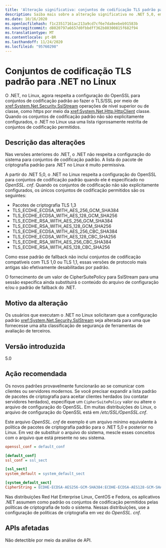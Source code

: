 ```yaml
---
title: 'Alteração significativa: conjuntos de codificação TLS padrão para .NET no Linux'
description: Saiba mais sobre a alteração significativa no .NET 5,0, em que o .NET, no Linux, agora respeita a configuração do OpenSSL para conjuntos de codificação padrão ao fazer o TLS/SSL.
ms.date: 10/16/2020
ms.openlocfilehash: f1c23517161ac213a9cd7cf6e7da8eebeb91583b
ms.sourcegitcommit: d8020797a6657d0fbbdff362b80300815f682f94
ms.translationtype: MT
ms.contentlocale: pt-BR
ms.lasthandoff: 11/24/2020
ms.locfileid: "95760298"
---
```

# <a name="default-tls-cipher-suites-for-net-on-linux"></a>Conjuntos de codificação TLS padrão para .NET no Linux

O .NET, no Linux, agora respeita a configuração do OpenSSL para conjuntos de codificação padrão ao fazer o TLS/SSL por meio de <xref:System.Net.Security.SslStream> operações de nível superior ou de classe, como https por meio da <xref:System.Net.Http.HttpClient> classe. Quando os conjuntos de codificação padrão não são explicitamente configurados, o .NET no Linux usa uma lista rigorosamente restrita de conjuntos de codificação permitidos.

## <a name="change-description"></a>Descrição das alterações

Nas versões anteriores do .NET, o .NET não respeita a configuração do sistema para conjuntos de codificação padrão. A lista do pacote de criptografia padrão para .NET no Linux é muito permissiva.

A partir do .NET 5,0, o .NET no Linux respeita a configuração do OpenSSL para conjuntos de codificação padrão quando ele é especificado no *OpenSSL. cnf*. Quando os conjuntos de codificação não são explicitamente configurados, os únicos conjuntos de codificação permitidos são os seguintes:

- Pacotes de criptografia TLS 1,3
- TLS_ECDHE_ECDSA_WITH_AES_256_GCM_SHA384
- TLS_ECDHE_ECDSA_WITH_AES_128_GCM_SHA256
- TLS_ECDHE_RSA_WITH_AES_256_GCM_SHA384
- TLS_ECDHE_RSA_WITH_AES_128_GCM_SHA256
- TLS_ECDHE_ECDSA_WITH_AES_256_CBC_SHA384
- TLS_ECDHE_ECDSA_WITH_AES_128_CBC_SHA256
- TLS_ECDHE_RSA_WITH_AES_256_CBC_SHA384
- TLS_ECDHE_RSA_WITH_AES_128_CBC_SHA256

Como esse padrão de fallback não inclui conjuntos de codificação compatíveis com TLS 1,0 ou TLS 1,1, essas versões de protocolo mais antigas são efetivamente desabilitadas por padrão.

O fornecimento de um valor de CipherSuitePolicy para SslStream para uma sessão específica ainda substituirá o conteúdo do arquivo de configuração e/ou o padrão de fallback do .NET.

## <a name="reason-for-change"></a>Motivo da alteração

Os usuários que executam o .NET no Linux solicitaram que a configuração padrão <xref:System.Net.Security.SslStream> seja alterada para uma que fornecesse uma alta classificação de segurança de ferramentas de avaliação de terceiros.

## <a name="version-introduced"></a>Versão introduzida

5.0

## <a name="recommended-action"></a>Ação recomendada

Os novos padrões provavelmente funcionarão ao se comunicar com clientes ou servidores modernos. Se você precisar expandir a lista padrão de pacotes de criptografia para aceitar clientes herdados (ou contatar servidores herdados), especifique um `CipherSuitePolicy` valor ou altere o arquivo de configuração do OpenSSL. Em muitas distribuições do Linux, o arquivo de configuração do OpenSSL está em */etc/SSL/OpenSSL.cnf*.

Este arquivo *OpenSSL. cnf* de exemplo é um arquivo mínimo equivalente à política de pacotes de criptografia padrão para o .NET 5,0 e posterior no Linux. Em vez de substituir o arquivo do sistema, mescle esses conceitos com o arquivo que está presente no seu sistema.

```ini
openssl_conf = default_conf

[default_conf]
ssl_conf = ssl_sect

[ssl_sect]
system_default = system_default_sect

[system_default_sect]
CipherString = ECDHE-ECDSA-AES256-GCM-SHA384:ECDHE-ECDSA-AES128-GCM-SHA256:ECDHE-RSA-AES256-GCM-SHA384:ECDHE-RSA-AES128-GCM-SHA256:ECDHE-ECDSA-AES256-SHA384:ECDHE-ECDSA-AES128-SHA256:ECDHE-RSA-AES256-SHA384:ECDHE-RSA-AES128-SHA256
```

Nas distribuições Red Hat Enterprise Linux, CentOS e Fedora, os aplicativos .NET assumem como padrão os conjuntos de codificação permitidos pelas políticas de criptografia de todo o sistema. Nessas distribuições, use a configuração de políticas de criptografia em vez do *OpenSSL. cnf*.

## <a name="affected-apis"></a>APIs afetadas

Não detectible por meio da análise de API.

<!--

### Affected APIs

- Not detectible via API analysis.

### Category

- Cryptography
- Security

-->
